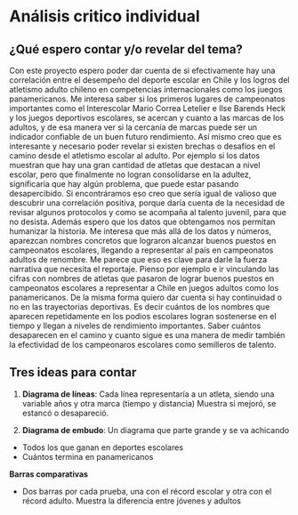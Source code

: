 # Análisis critico individual
## ¿Qué espero contar y/o revelar del tema?
Con este proyecto espero poder dar cuenta de si efectivamente hay una correlación entre el desempeño del deporte escolar en Chile y los logros del atletismo adulto chileno en competencias internacionales como los juegos panamericanos. Me interesa saber si los primeros lugares de campeonatos importantes como el Interescolar Mario Correa Letelier e Ilse Barends Heck y los juegos deportivos escolares, se acercan y cuanto a las marcas de los adultos, y de esa manera ver si la cercanía de marcas puede ser un indicador confiable de un buen futuro rendimiento. Así mismo creo que es interesante y necesario poder revelar si existen brechas o desafíos en el camino desde el atletismo escolar al adulto. Por ejemplo si los datos muestran que hay una gran cantidad de atletas que destacan a nivel escolar, pero que finalmente no logran consolidarse en la adultez, significaría que hay algún problema, que puede estar pasando desapercibido. Si encontráramos eso creo que sería igual de valioso que descubrir una correlación positiva, porque daría cuenta de la necesidad de revisar algunos protocolos y como se acompaña al talento juvenil, para que no desista.
Además espero que los datos que obtengamos nos permitan humanizar la historia. Me interesa que más allá de los datos y números, aparezcan nombres concretos que lograron alcanzar buenos puestos en campeonatos escolares, llegando a representar al país en campeonatos adultos de renombre. Me parece que eso es clave para darle la fuerza narrativa que necesita el reportaje. Pienso por ejemplo e ir vinculando las cifras con nombres de atletas que pasaron de lograr buenos puestos en campeonatos escolares a representar a Chile en juegos adultos como los panamericanos.
De la misma forma quiero dar cuenta si  hay continuidad o no en las trayectorias deportivas. Es decir cuántos de los nombres que aparecen repetidamente en los podios escolares logran sostenerse en el tiempo y llegan a niveles de rendimiento importantes. Saber cuántos desaparecen en el camino y cuanto sigue es una manera de medir también la efectividad de los campeonaros escolares como semilleros de talento.

## Tres ideas para contar
1. **Diagrama de líneas**: Cada línea representaría a un atleta, siendo una variable años y otra marca (tiempo y distancia) Muestra si mejoró, se estancó o desapareció.

2. **Diagrama de embudo**: Un diagrama que parte grande y se va achicando
- Todos los que ganan en deportes escolares
- Cuántos termina en panamericanos

 **Barras comparativas**
- Dos barras por cada prueba, una con el récord escolar y otra con el récord adulto. Muestra la diferencia entre jóvenes y adultos

